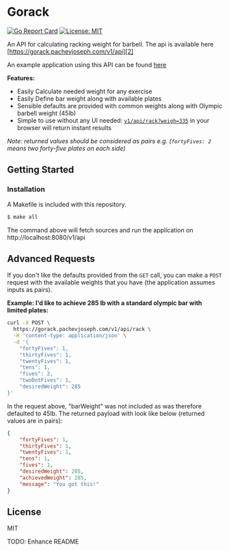 # Gorack

[![Go Report Card](https://goreportcard.com/badge/github.com/pachev/gorack)][1]
[![License: MIT](https://img.shields.io/badge/License-MIT-yellow.svg)][6]


An API for calculating racking weight for barbell. The api is available here [https://gorack.pachevjoseph.com/v1/api][2]

An example application using this API can be found [here][3]

**Features:**

* Easily Calculate needed weight for any exercise
* Easily Define bar weight along with available plates
* Sensible defaults are provided with common weights along with Olympic barbell weight (45lb)
* Simple to use without any UI needed: [`v1/api/rack?weigh=335`][4] in your browser will return instant results 

_Note: returned values should be considered as pairs e.g. (`fortyFives: 2` means two forty-five plates on each side)_

## Getting Started

### Installation

A Makefile is included with this repository. 
```bash
$ make all
```

The command above will fetch sources and run the application on http://localhost:8080/v1/api

## Advanced Requests

If you don't like the defaults provided from the `GET` call, you can make a `POST` request with the available weights 
that you have (the application assumes inputs as pairs). 

__Example: I'd like to achieve 285 lb with a standard olympic bar with limited plates:__
```bash
curl -X POST \
  https://gorack.pachevjoseph.com/v1/api/rack \
  -H 'content-type: application/json' \
  -d '{
	"fortyFives": 1,
	"thirtyFives": 1,
	"twentyFives": 1,
	"tens": 1,
	"fives": 2,
	"twoDotFives": 1,
	"desiredWeight": 285
}'
```

In the request above, "barWeight" was not included as was therefore defaulted to 45lb. The returned payload with look like below (returned values are in pairs):

```json
{
    "fortyFives": 1,
    "thirtyFives": 1,
    "twentyFives": 1,
    "tens": 1,
    "fives": 1,
    "desiredWeight": 285,
    "achievedWeight": 285,
    "message": "You got this!"
}
```

## License
MIT

TODO: Enhance README

[1]: https://goreportcard.com/report/github.com/pachev/gorack
[2]: https://gorack.pachevjoseph.com/v1/api/rack
[3]: Nothing
[4]: https://gorack.pachevjoseph.com/v1/api/rack?weight=335
[5]: https://golang.org/doc/install
[6]: https://opensource.org/licenses/MIT
